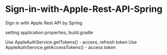 # Sign-in-with-Apple-Rest-API-Spring
Sign in with Apple Rest API by Spring

setting application.properties, build.gradle

Use AppleAuthService.getTokens() - access, refresh token
Use AppleAuthService.getAccessTokens() - access token